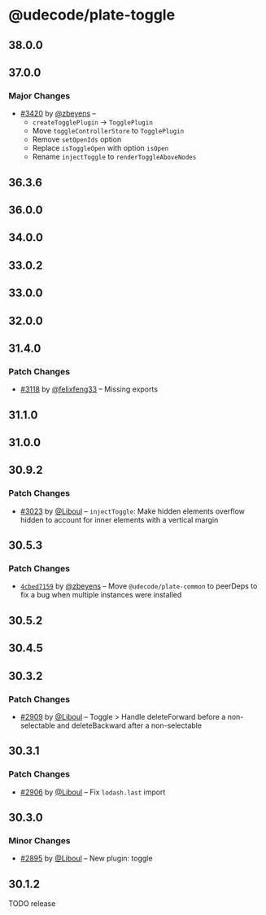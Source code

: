 # @udecode/plate-toggle

## 38.0.0

## 37.0.0

### Major Changes

- [#3420](https://github.com/udecode/plate/pull/3420) by [@zbeyens](https://github.com/zbeyens) –
  - `createTogglePlugin` -> `TogglePlugin`
  - Move `toggleControllerStore` to `TogglePlugin`
  - Remove `setOpenIds` option
  - Replace `isToggleOpen` with option `isOpen`
  - Rename `injectToggle` to `renderToggleAboveNodes`

## 36.3.6

## 36.0.0

## 34.0.0

## 33.0.2

## 33.0.0

## 32.0.0

## 31.4.0

### Patch Changes

- [#3118](https://github.com/udecode/plate/pull/3118) by [@felixfeng33](https://github.com/felixfeng33) – Missing exports

## 31.1.0

## 31.0.0

## 30.9.2

### Patch Changes

- [#3023](https://github.com/udecode/plate/pull/3023) by [@Liboul](https://github.com/Liboul) – `injectToggle`: Make hidden elements overflow hidden to account for inner elements with a vertical margin

## 30.5.3

### Patch Changes

- [`4cbed7159`](https://github.com/udecode/plate/commit/4cbed7159d51f7427051686e45bcf2a8899aeede) by [@zbeyens](https://github.com/zbeyens) – Move `@udecode/plate-common` to peerDeps to fix a bug when multiple instances were installed

## 30.5.2

## 30.4.5

## 30.3.2

### Patch Changes

- [#2909](https://github.com/udecode/plate/pull/2909) by [@Liboul](https://github.com/Liboul) – Toggle > Handle deleteForward before a non-selectable and deleteBackward after a non-selectable

## 30.3.1

### Patch Changes

- [#2906](https://github.com/udecode/plate/pull/2906) by [@Liboul](https://github.com/Liboul) – Fix `lodash.last` import

## 30.3.0

### Minor Changes

- [#2895](https://github.com/udecode/plate/pull/2895) by [@Liboul](https://github.com/Liboul) – New plugin: toggle

## 30.1.2

TODO release
